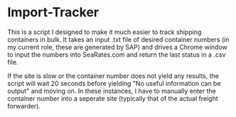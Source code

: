 # Import-Tracker

This is a script I designed to make it much easier to track shipping containers in bulk. It takes an input .txt file of desired container numbers (in my current role, these are generated by SAP) and drives a Chrome window to input the numbers into SeaRates.com and return the last status in a .csv file.

If the site is slow or the container number does not yield any results, the script will wait 20 seconds before yielding "No useful information can be output" and moving on. In these instances, I have to manually enter the container number into a seperate site (typically that of the actual freight forwarder).
